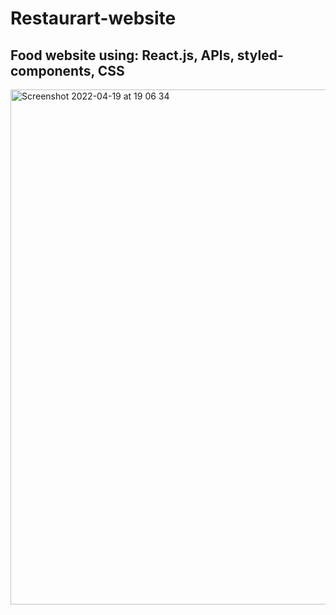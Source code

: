 # Restaurart-website

## Food website using: React.js, APIs, styled-components, CSS

<img width="824" alt="Screenshot 2022-04-19 at 19 06 34" src="https://user-images.githubusercontent.com/68688135/164057871-da83015e-fcf2-463e-a46c-84be404778c3.png">
